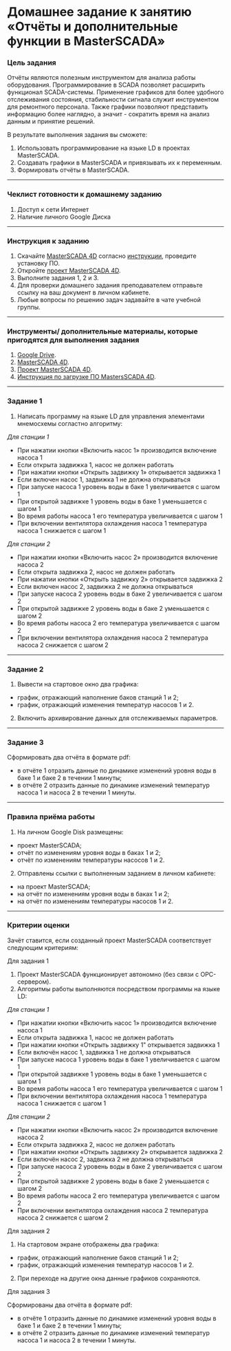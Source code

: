 # Домашнее задание к занятию «Отчёты и дополнительные функции в MasterSCADA»

### Цель задания

Отчёты являются полезным инструментом для анализа работы оборудования. Программирование в SCADA позволяет расширить функционал SCADA-системы. Применение графиков для более удобного отслеживания состояния, стабильности сигнала служит инструментом для ремонтного персонала. Также графики позволяют представить информацию более наглядно, а значит - сократить время на анализ данным и принятие решений.

В результате выполнения задания вы сможете:

1. Использовать программирование на языке LD в проектах MasterSCADA.
2. Создавать графики в MasterSCADA и привязывать их к переменным.
3. Формировать отчёты в MasterSCADA.

------

### Чеклист готовности к домашнему заданию

1. Доступ к сети Интернет
2. Наличие личного Google Диска

------

### Инструкция к заданию

1. Скачайте [MasterSCADA 4D](https://masterscada.ru/download4) согласно [инструкции](https://docs.google.com/document/d/13jDH8mqTwOePICQuc0o2sfBaAQhGyeZ0rGnzL_DHZ8o/edit?usp=sharing), проведите установку ПО.
2. Откройте [проект MasterSCADA 4D](https://drive.google.com/drive/folders/1pdDgDdZIkPE70w0o4SKfdGO_8nlLdRnm?usp=sharing).
3. Выполните задания 1, 2 и 3.
4. Для проверки домашнего задания преподавателем отправьте ссылку на ваш документ в личном кабинете.
5. Любые вопросы по решению задач задавайте в чате учебной группы.

------

### Инструменты/ дополнительные материалы, которые пригодятся для выполнения задания

1. [Google Drive](https://www.google.com/intl/ru/drive/).
2. [MasterSCADA 4D](https://masterscada.ru/download4).
3. [Проект MasterSCADA 4D](https://drive.google.com/drive/folders/1pdDgDdZIkPE70w0o4SKfdGO_8nlLdRnm?usp=sharing).
4. [Инструкция по загрузке ПО MastersSCADA 4D](https://docs.google.com/document/d/13jDH8mqTwOePICQuc0o2sfBaAQhGyeZ0rGnzL_DHZ8o/edit?usp=sharing).

------

### Задание 1

1. Написать программу на языке LD для управления элементами мнемосхемы согластно алгоритму:
  
  *Для станции 1*
  - При нажатии кнопки «Включить насос 1» производится включение насоса 1
  - Если открыта задвижка 1, насос не должен работать
  - При нажатии кнопки «Открыть задвижку 1» открывается задвижка 1
  - Если включен насос 1, задвижка 1 не должна открываться
  - При запуске насоса 1 уровень воды в баке 1 увеличивается с шагом 1
  - При открытой задвижке 1 уровень воды в баке 1 уменьшается с шагом 1
  - Во время работы насоса 1 его температура увеличивается с шагом 1
  - При включении вентилятора охлаждения насоса 1 температура насоса 1 снижается с шагом 1 
    
 *Для станции 2*
- При нажатии кнопки «Включить насос 2» производится включение насоса 2
- Если открыта задвижка 2, насос не должен работать
- При нажатии кнопки «Открыть задвижку 2» открывается задвижка 2
- Если включен насос 2, задвижка 2 не должна открываться
- При запуске насоса 2 уровень воды в баке 2 увеличивается с шагом 2
- При открытой задвижке 2 уровень воды в баке 2 уменьшается с шагом 2
- Во время работы насоса 2 его температура увеличивается с шагом 2
- При включении вентилятора охлаждения насоса 2 температура насоса 2 снижается с шагом 2

------

### Задание 2

1. Вывести на стартовое окно два графика:
- график, отражающий наполнение баков станций 1 и 2;
- график, отражающий изменения температур насосов 1 и 2.
2. Включить архивирование данных для отслеживаемых параметров.

------

### Задание 3

Сформировать два отчёта в формате pdf:
- в отчёте 1 отразить данные по динамике изменений уровня воды в баке 1 и баке 2 в течении 1 минуты;
- в отчёте 2 отразить данные по динамике изменений температур насоса 1 и насоса 2 в течении 1 минуты.

------

### Правила приёма работы

1. На личном Google Disk размещены:
- проект MasterSCADA;
- отчёт по изменениям уровня воды в баках 1 и 2;
- отчёт по изменениям температуры насосов 1 и 2.
2. Отправлены ссылки с выполненным заданием в личном кабинете:
- на проект MasterSCADA;
- на отчёт по изменениям уровня воды в баках 1 и 2;
- на отчёт по изменениям температуры насосов 1 и 2.

------

### Критерии оценки

Зачёт ставится, если созданный проект MasterSCADA соответствует следующим критериям:

Для задания 1 

1. Проект MasterSCADA функционирует автономно (без связи с ОРС-сервером).
2. Алгоритмы работы выполняются посредством программы на языке LD:

*Для станции 1*
- При нажатии кнопки «Включить насос 1» производится включение насоса 1
- Если открыта задвижка 1, насос не должен работать
- При нажатии кнопки «Открыть задвижку 1" открывается задвижка 1
- Если включён насос 1, задвижка 1 не должна открываться
- При запуске насоса 1 уровень воды в баке 1 увеличивается с шагом 1
- При открытой задвижке 1 уровень воды в баке 1 уменьшается с шагом 1
- Во время работы насоса 1 его температура увеличивается с шагом 1
- При включении вентилятора охлаждения насоса 1 температура насоса 1 снижается с шагом 1 
    
*Для станции 2*
- При нажатии кнопки «Включить насос 2» производится включение насоса 2
- Если открыта задвижка 2, насос не должен работать
- При нажатии кнопки «Открыть задвижку 2» открывается задвижка 2
- Если включён насос 2, задвижка 2 не должна открываться
- При запуске насоса 2 уровень воды в баке 2 увеличивается с шагом 2
- При открытой задвижке 2 уровень воды в баке 2 уменьшается с шагом 2
- Во время работы насоса 2 его температура увеличивается с шагом 2
- При включении вентилятора охлаждения насоса 2 температура насоса 2 снижается с шагом 2

Для задания 2 

1. На стартовом экране отображены два графика:
- график, отражающий наполнение баков станций 1 и 2;
- график, отражающий изменения температур насосов 1 и 2.
2. При переходе на другие окна данные графиков сохраняются.
    
Для задания 3

Сформированы два отчёта в формате pdf:
- в отчёте 1 отразить данные по динамике изменений уровня воды в баке 1 и баке 2 в течении 1 минуты;
- в отчёте 2 отразить данные по динамике изменений температур насоса 1 и насоса 2 в течении 1 минуты.
